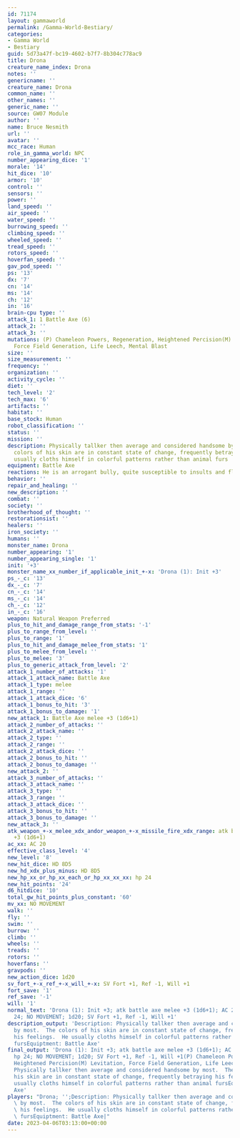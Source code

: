 ```yaml
---
id: 71174
layout: gammaworld
permalink: /Gamma-World-Bestiary/
categories:
- Gamma World
- Bestiary
guid: 5d73a47f-bc19-4602-b7f7-8b304c778ac9
title: Drona
creature_name_index: Drona
notes: ''
genericname: ''
creature_name: Drona
common_name: ''
other_names: ''
generic_name: ''
source: GW07 Module
author: ''
name: Bruce Nesmith
url: ''
avatar: ''
mcc_race: Human
role_in_gamma_world: NPC
number_appearing_dice: '1'
morale: '14'
hit_dice: '10'
armor: '10'
control: ''
sensors: ''
power: ''
land_speed: ''
air_speed: ''
water_speed: ''
burrowing_speed: ''
climbing_speed: ''
wheeled_speed: ''
tread_speed: ''
rotors_speed: ''
hoverfan_speed: ''
gav_pod_speed: ''
ps: '13'
dx: '7'
cn: '14'
ms: '14'
ch: '12'
in: '16'
brain-cpu type: ''
attack_1: 1 Battle Axe (6)
attack_2: ''
attack_3: ''
mutations: (P) Chameleon Powers, Regeneration, Heightened Percision(M) Levitation,
  Force Field Generation, Life Leech, Mental Blast
size: ''
size_measurement: ''
frequency: ''
organization: ''
activity_cycle: ''
diet: ''
tech_level: '2'
tech_max: '6'
artifacts: ''
habitat: ''
base_stock: Human
robot_classification: ''
status: ''
mission: ''
description: Physically tallker then average and considered handsome by most.  The
  colors of his skin are in constant state of change, frequently betraying his feelings.  He
  usually cloths himself in colorful patterns rather than animal furs
equipment: Battle Axe
reactions: He is an arrogant bully, quite susceptible to insults and flattery.
behavior: ''
repair_and_healing: ''
new_description: ''
combat: ''
society: ''
brotherhood_of_thought: ''
restorationsist: ''
healers: ''
iron_society: ''
humans: ''
monster_name: Drona
number_appearing: '1'
number_appearing_single: '1'
init: '+3'
monster_name_xx_number_if_applicable_init_+-x: 'Drona (1): Init +3'
ps_-_c: '13'
dx_-_c: '7'
cn_-_c: '14'
ms_-_c: '14'
ch_-_c: '12'
in_-_c: '16'
weapon: Natural Weapon Preferred
plus_to_hit_and_damage_range_from_stats: '-1'
plus_to_range_from_level: ''
plus_to_range: '1'
plus_to_hit_and_damage_melee_from_stats: '1'
plus_to_melee_from_level: ''
plus_to_melee: '3'
plus_to_generic_attack_from_level: '2'
attack_1_number_of_attacks: '1'
attack_1_attack_name: Battle Axe
attack_1_type: melee
attack_1_range: ''
attack_1_attack_dice: '6'
attack_1_bonus_to_hit: '3'
attack_1_bonus_to_damage: '1'
new_attack_1: Battle Axe melee +3 (1d6+1)
attack_2_number_of_attacks: ''
attack_2_attack_name: ''
attack_2_type: ''
attack_2_range: ''
attack_2_attack_dice: ''
attack_2_bonus_to_hit: ''
attack_2_bonus_to_damage: ''
new_attack_2: ''
attack_3_number_of_attacks: ''
attack_3_attack_name: ''
attack_3_type: ''
attack_3_range: ''
attack_3_attack_dice: ''
attack_3_bonus_to_hit: ''
attack_3_bonus_to_damage: ''
new_attack_3: ''
atk_weapon_+-x_melee_xdx_andor_weapon_+-x_missile_fire_xdx_range: atk battle axe melee
  +3 (1d6+1)
ac_xx: AC 20
effective_class_level: '4'
new_level: '8'
new_hit_dice: HD 8D5
new_hd_xdx_plus_minus: HD 8D5
new_hp_xx_or_hp_xx_each_or_hp_xx_xx_xx: hp 24
new_hit_points: '24'
d6_hitdice: '10'
total_gw_hit_points_plus_constant: '60'
mv_xx: NO MOVEMENT
walk: ''
fly: ''
swim: ''
burrow: ''
climb: ''
wheels: ''
treads: ''
rotors: ''
hoverfans: ''
gravpods: ''
new_action_dice: 1d20
sv_fort_+-x_ref_+-x_will_+-x: SV Fort +1, Ref -1, Will +1
fort_save: '1'
ref_save: '-1'
will: '1'
normal_text: 'Drona (1): Init +3; atk battle axe melee +3 (1d6+1); AC 20; HD 8D5 hp
  24; NO MOVEMENT; 1d20; SV Fort +1, Ref -1, Will +1'
description_output: 'Description: Physically tallker then average and considered handsome
  by most.  The colors of his skin are in constant state of change, frequently betraying
  his feelings.  He usually cloths himself in colorful patterns rather than animal
  fursEquiptment: Battle Axe'
final_output: 'Drona (1): Init +3; atk battle axe melee +3 (1d6+1); AC 20; HD 8D5
  hp 24; NO MOVEMENT; 1d20; SV Fort +1, Ref -1, Will +1(P) Chameleon Powers, Regeneration,
  Heightened Percision(M) Levitation, Force Field Generation, Life Leech, Mental BlastDescription:
  Physically tallker then average and considered handsome by most.  The colors of
  his skin are in constant state of change, frequently betraying his feelings.  He
  usually cloths himself in colorful patterns rather than animal fursEquiptment: Battle
  Axe'
players: "Drona; '';Description: Physically tallker then average and considered handsome\
  \ by most.  The colors of his skin are in constant state of change, frequently betraying\
  \ his feelings.  He usually cloths himself in colorful patterns rather than animal\
  \ fursEquiptment: Battle Axe|"
date: 2023-04-06T03:13:00+00:00
---
```

</br>
